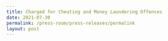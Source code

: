 ```yaml
---
title: Charged for Cheating and Money Laundering Offences
date: 2021-07-30
permalink: /press-room/press-releases/permalink
layout: post
---
```

